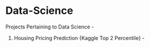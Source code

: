 # Data-Science
Projects Pertaining to Data Science - 

1. Housing Pricing Prediction {Kaggle Top 2 Percentile} - 
